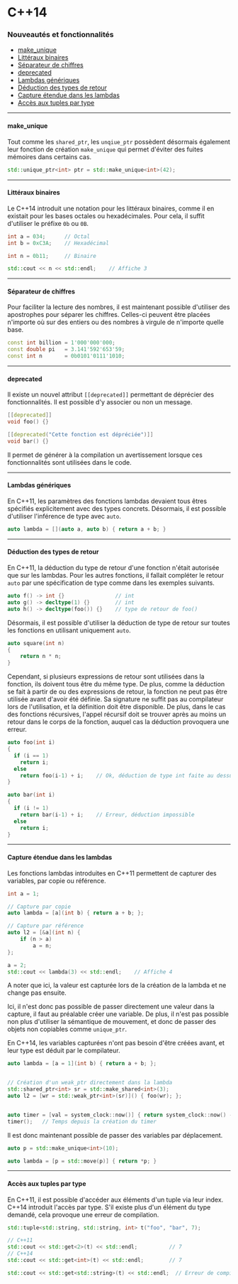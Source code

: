 # C++14
### Nouveautés et fonctionnalités

- [make_unique](#make_unique)
- [Littéraux binaires](#binary_literals)
- [Séparateur de chiffres](#digit_separators)
- [deprecated](#deprecated)
- [Lambdas génériques](#generic_lambdas)
- [Déduction des types de retour](#return_type_deduction)
- [Capture étendue dans les lambdas](#lambda_capture)
- [Accès aux tuples par type](#tuple_addressing)

---

#### make_unique <a id="make_unique"></a>

Tout comme les `shared_ptr`, les `unqiue_ptr` possèdent désormais également leur fonction de création `make_unique` qui permet d'éviter des fuites mémoires dans certains cas.

```cpp
std::unique_ptr<int> ptr = std::make_unique<int>(42);
```

---

#### Littéraux binaires <a id="binary_literals"></a>

Le C++14 introduit une notation pour les littéraux binaires, comme il en existait pour les bases octales ou hexadécimales. Pour cela, il suffit d'utiliser le préfixe `0b` ou `0B`.

```cpp
int a = 034;      // Octal
int b = 0xC3A;    // Hexadécimal

int n = 0b11;     // Binaire

std::cout << n << std::endl;    // Affiche 3
```

---

#### Séparateur de chiffres <a id="digit_separators"></a>

Pour faciliter la lecture des nombres, il est maintenant possible d'utiliser des apostrophes pour séparer les chiffres. Celles-ci peuvent être placées n'importe où sur des entiers ou des nombres à virgule de n'importe quelle base.

```cpp
const int billion = 1'000'000'000;
const double pi   = 3.141'592'653'59;
const int n       = 0b0101'0111'1010;
```

---

#### deprecated <a id="deprecated"></a>

Il existe un nouvel attribut `[[deprecated]]` permettant de déprécier des fonctionnalités. Il est possible d'y associer ou non un message.

```cpp
[[deprecated]]
void foo() {}

[[deprecated("Cette fonction est dépréciée")]]
void bar() {}
```

Il permet de générer à la compilation un avertissement lorsque ces fonctionnalités sont utilisées dans le code.

---

#### Lambdas génériques <a id="generic_lambdas"></a>

En C++11, les paramètres des fonctions lambdas devaient tous êtres spécifiés explicitement avec des types concrets. Désormais, il est possible d'utiliser l'inférence de type avec `auto`.

```cpp
auto lambda = [](auto a, auto b) { return a + b; }
```

---

#### Déduction des types de retour <a id="return_type_deduction"></a>

En C++11, la déduction du type de retour d'une fonction n'était autorisée que sur les lambdas. Pour les autres fonctions, il fallait compléter le retour `auto` par une spécification de type comme dans les exemples suivants.

```cpp
auto f() -> int {}                // int
auto g() -> decltype(1) {}        // int
auto h() -> decltype(foo()) {}    // type de retour de foo()
```

Désormais, il est possible d'utiliser la déduction de type de retour sur toutes les fonctions en utilisant uniquement `auto`. 

```cpp
auto square(int n) 
{
    return n * n;
}
```

Cependant, si plusieurs expressions de retour sont utilisées dans la fonction, ils doivent tous être du même type. De plus, comme la déduction se fait à partir de ou des expressions de retour, la fonction ne peut pas être utilisée avant d'avoir été définie. Sa signature ne suffit pas au compilateur lors de l'utilisation, et la définition doit être disponible.
De plus, dans le cas des fonctions récursives, l'appel récursif doit se trouver après au moins un retour dans le corps de la fonction, auquel cas la déduction provoquera une erreur.

```cpp
auto foo(int i)
{
  if (i == 1)
    return i;
  else
    return foo(i-1) + i;    // Ok, déduction de type int faite au dessus
}

auto bar(int i)
{
  if (i != 1)
    return bar(i-1) + i;    // Erreur, déduction impossible
  else
    return i;
}
```

---

#### Capture étendue dans les lambdas <a id="lambda_capture"></a>

Les fonctions lambdas introduites en C++11 permettent de capturer des variables, par copie ou référence.

```cpp
int a = 1;

// Capture par copie
auto lambda = [a](int b) { return a + b; };

// Capture par référence
auto l2 = [&a](int n) {
    if (n > a)
        a = n;
};

a = 2;
std::cout << lambda(3) << std::endl;    // Affiche 4
```

A noter que ici, la valeur est capturée lors de la création de la lambda et ne change pas ensuite.

Ici, il n'est donc pas possible de passer directement une valeur dans la capture, il faut au préalable créer une variable. De plus, il n'est pas possible non plus d'utiliser la sémantique de mouvement, et donc de passer des objets non copiables comme `unique_ptr`.

En C++14, les variables capturées n'ont pas besoin d'être créées avant, et leur type est déduit par le compilateur.

```cpp
auto lambda = [a = 1](int b) { return a + b; };


// Création d'un weak_ptr directement dans la lambda
std::shared_ptr<int> sr = std::make_shared<int>(3);
auto l2 = [wr = std::weak_ptr<int>(sr)]() { foo(wr); };


auto timer = [val = system_clock::now()] { return system_clock::now() - val; };
timer();   // Temps depuis la création du timer
```

Il est donc maintenant possible de passer des variables par déplacement.

```cpp
auto p = std::make_unique<int>(10);

auto lambda = [p = std::move(p)] { return *p; }
```

---

#### Accès aux tuples par type <a id="tuple_addressing"></a>

En C++11, il est possible d'accéder aux éléments d'un tuple via leur index. C++14 introduit l'accès par type. S'il existe plus d'un élément du type demandé, cela provoque une erreur de compilation.

```cpp
std::tuple<std::string, std::string, int> t("foo", "bar", 7);

// C++11
std::cout << std::get<2>(t) << std::endl;          // 7
// C++14
std::cout << std::get<int>(t) << std::endl;        // 7

std::cout << std::get<std::string>(t) << std::endl;  // Erreur de compilation : ambiguité
```
